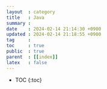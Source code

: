 ```yaml
---
layout  : category
title   : Java
summary : 
date    : 2024-02-14 21:14:30 +0900
updated : 2024-02-14 21:18:55 +0900
tag     : 
toc     : true
public  : true
parent  : [[index]]
latex   : false
---
```

* TOC
{:toc}
